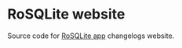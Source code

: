 # RoSQLite website

Source code for [RoSQLite app](https://github.com/jodygeraldo/rosqlite) changelogs website.
